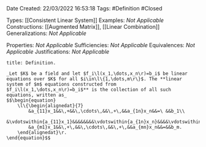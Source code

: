 <br />
<br />

Date Created: 22/03/2022 16:53:18
Tags: #Definition #Closed 

Types: [[Consistent Linear System]]
Examples: _Not Applicable_
Constructions: [[Augmented Matrix]], [[Linear Combination]]
Generalizations: _Not Applicable_

Properties: _Not Applicable_
Sufficiencies: _Not Applicable_
Equivalences: _Not Applicable_
Justifications: _Not Applicable_

``` ad-Definition
title: Definition.

_Let $K$ be a field and let $f_i\l(x_1,\dots,x_n\r)=b_i$ be linear equations over $K$ for all $i\in\l\{1,\dots,m\r\}$. The **linear system of $m$ equations constructed from $f_i\l(x_1,\dots,x_n\r)=b_i$** is the collection of all such equations, written as_
$$\begin{equation}
    \l\{\begin{alignedat}{7}
        &a_{11}x_1&&\,+&&\,\cdots\,&&\,+\,&&a_{1n}x_n&&=\ &&b_1\\
        &\vdotswithin{a_{11}x_1}&&&&&&&&\vdotswithin{a_{1n}x_n}&&&&\vdotswithin{b_1}\\
        &a_{m1}x_1&&\,+\,&&\,\cdots\,&&\,+\,&&a_{mn}x_n&&=&&b_m.
    \end{alignedat}\r.
\end{equation}$$
```
